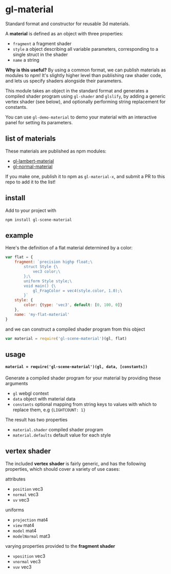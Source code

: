 # gl-material

Standard format and constructor for reusable 3d materials.

A **material** is defined as an object with three properties:
- `fragment` a fragment shader
- `style` a object describing all variable parameters, corresponding to a single struct in the shader
- `name` a string

**Why is this useful?** By using a common format, we can publish materials as modules to npm! It's slightly higher level than publishing raw shader code, and lets us specify shaders alongside their parameters. 

This module takes an object in the standard format and generates a compiled shader program using `gl-shader` and `glslify`, by adding a generic vertex shader (see below), and optionally performing string replacement for constants.

You can use `gl-demo-material` to demo your material with an interactive panel for setting its parameters.

## list of materials

These materials are published as npm modules:
- [gl-lambert-material](https://github.com/freeman-lab/gl-lambert-material)
- [gl-normal-material](https://github.com/freeman-lab/gl-normal-material)

If you make one, publish it to npm as `gl-material-x`, and submit a PR to this repo to add it to the list!

## install

Add to your project with
```
npm install gl-scene-material
```

## example

Here's the definition of a flat material determined by a color:

```javascript
var flat = {
	fragment: `precision highp float;\ 
		struct Style {\
			vec3 color;\
		};\
		uniform Style style;\
		void main() {\
			gl_FragColor = vec4(style.color, 1.0);\
		}`
	style: {
		color: {type: 'vec3', default: [0, 100, 0]}
	},
	name: 'my-flat-material'
}
```

and we can construct a compiled shader program from this object

```javascript
var material = require('gl-scene-material')(gl, flat)
```

## usage

#### `material = require('gl-scene-material')(gl, data, [constants])`

Generate a compiled shader program for your material by providing these arguments
- `gl` webgl context
- `data` object with material data
- `constants` optional mapping from string keys to values with which to replace them, e.g `{LIGHTCOUNT: 1}`

The result has two properties
- `material.shader` compiled shader program
- `material.defaults` default value for each style

## vertex shader

The included **vertex shader** is fairly generic, and has the following properties, which should cover a variety of use cases:

attributes
- `position` vec3
- `normal` vec3
- `uv` vec3

uniforms
- `projection` mat4
- `view` mat4
- `model` mat4
- `modelNormal` mat3

varying properties provided to the **fragment shader**
- `vposition` vec3
- `vnormal` vec3
- `vuv` vec3